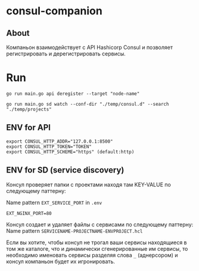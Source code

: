 # consul-companion

## About
Компаньон взаимодействует с API Hashicorp Consul и позволяет регистрировать и дерегистрировать сервисы.


# Run

```
go run main.go api deregister --target "node-name"

go run main.go sd watch --conf-dir "./temp/consul.d" --search "./temp/projects"
```

## ENV for API
```
export CONSUL_HTTP_ADDR="127.0.0.1:8500"
export CONSUL_HTTP_TOKEN="TOKEN"
export CONSUL_HTTP_SCHEME="https" (default:http)
```

## ENV for SD (service discovery)

Консул проверяет папки с проектами находя там KEY-VALUE по следующему паттерну:

Name pattern `EXT_SERVICE_PORT` in `.env`
```
EXT_NGINX_PORT=80
```

Консул создает и удаляет файлы с сервисами по следующему паттерну:
Name pattern `SERVICENAME-PROJECTNAME-ENVPROJECT.hcl`

Если вы хотите, чтобы консул не трогал ваши сервисы находящиеся в том же каталоге, что и динамически сгенерированные им сервисы, то необходимо именовать сервисы разделяя слова  `_` (аднерсором) и консул компаньон будет их игронировать.